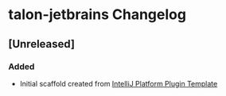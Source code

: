 <!-- Keep a Changelog guide -> https://keepachangelog.com -->

# talon-jetbrains Changelog

## [Unreleased]

### Added

- Initial scaffold created from [IntelliJ Platform Plugin Template](https://github.com/JetBrains/intellij-platform-plugin-template)
